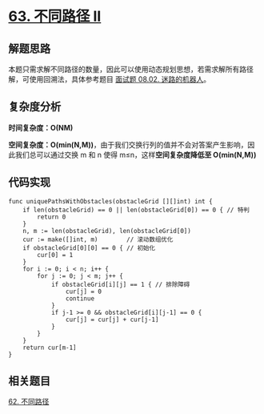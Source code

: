 # [63. 不同路径 II](https://leetcode-cn.com/problems/unique-paths-ii/)

## 解题思路

本题只需求解不同路径的数量，因此可以使用动态规划思想，若需求解所有路径解，可使用回溯法，具体参考题目 [面试题 08.02. 迷路的机器人](https://github.com/WTongStudio/LeetCode/blob/master/算法/动态规划/面试题%2008.02.%20迷路的机器人.md)。

## 复杂度分析

**时间复杂度：O(NM)**

**空间复杂度：O(min(N,M))**，由于我们交换行列的值并不会对答案产生影响，因此我们总可以通过交换 m 和 n 使得 m≤n，这样**空间复杂度降低至 O(min(N,M))**

## 代码实现

```golang
func uniquePathsWithObstacles(obstacleGrid [][]int) int {
	if len(obstacleGrid) == 0 || len(obstacleGrid[0]) == 0 { // 特判
		return 0
	}
	n, m := len(obstacleGrid), len(obstacleGrid[0])
	cur := make([]int, m)        // 滚动数组优化
	if obstacleGrid[0][0] == 0 { // 初始化
		cur[0] = 1
	}
	for i := 0; i < n; i++ {
		for j := 0; j < m; j++ {
			if obstacleGrid[i][j] == 1 { // 排除障碍
				cur[j] = 0
				continue
			}
			if j-1 >= 0 && obstacleGrid[i][j-1] == 0 {
				cur[j] = cur[j] + cur[j-1]
			}
		}
	}
	return cur[m-1]
}
```

## 相关题目

[62. 不同路径](https://github.com/WTongStudio/LeetCode/blob/master/算法/动态规划/62.%20不同路径.md)